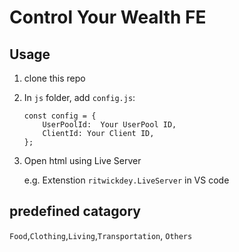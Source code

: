 # Control Your Wealth FE
## Usage
1. clone this repo
2. In `js` folder, add `config.js`:
    ```
    const config = {
        UserPoolId:  Your UserPool ID,
        ClientId: Your Client ID,
    };
    ```
3. Open html using Live Server

    e.g. Extenstion `ritwickdey.LiveServer` in VS code

## predefined catagory
`Food`,`Clothing`,`Living`,`Transportation`, `Others`